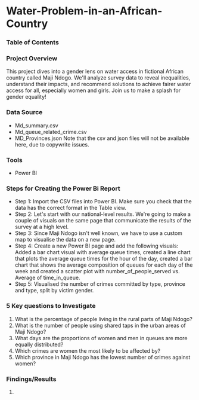 # Water-Problem-in-an-African-Country

### Table of Contents

### Project Overview
This project dives into a gender lens on water access in fictional African country called Maji Ndogo. We'll analyze survey data to reveal inequalities, understand their impacts, and recommend solutions to achieve fairer water access for all, especially women and girls. Join us to make a splash for gender equality!

### Data Source
- Md_summary.csv
- Md_queue_related_crime.csv
- MD_Provinces.json
Note that the csv and json files will not be available here, due to copywrite issues.

### Tools
- Power BI

### Steps for Creating the Power Bi Report
- Step 1: Import the CSV files into Power BI. Make sure you check that the data has the correct format in the Table view.
- Step 2: Let's start with our national-level results. We're going to make a couple of visuals on the same page that communicate the results of the survey at a high level.
- Step 3: Since Maji Ndogo isn't well known, we have to use a custom map to visualise the data on a new page.
- Step 4: Create a new Power BI page and add the following visuals: Added a bar chart visual with average queue times, created a line chart that plots the average queue times for the hour of the day, created a bar chart that shows the average composition of queues for each day of the week and created a scatter plot with number_of_people_served vs. Average of time_in_queue.
- Step 5: Visualised the number of crimes committed by type, province and type, split by victim gender.

### 5 Key questions to Investigate
1. What is the percentage of people living in the rural parts of Maji Ndogo?
2. What is the number of people using shared taps in the urban areas of Maji Ndogo?
3. What days are the proportions of women and men in queues are more equally distributed?
4. Which crimes are women the most likely to be affected by?
5. Which province in Maji Ndogo has the lowest number of crimes against women?

### Findings/Results
1. 

